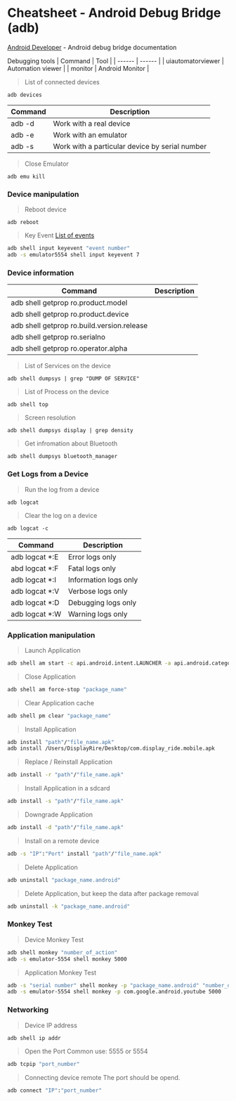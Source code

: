 # Cheatsheet - Android Debug Bridge (adb)

[Android Developer](https://developer.android.com/studio/command-line/adb) - Android debug bridge documentation  

Debugging tools
| Command | Tool |
| ------ | ------ |
| uiautomatorviewer | Automation viewer |
| monitor | Android Monitor |

> List of connected devices
```
adb devices 
```

| Command | Description |
| ------ | ------ |
| adb -d | Work with a real device |
| adb -e | Work with an emulator |
| adb -s | Work with a particular device by serial number |

> Close Emulator
```
adb emu kill 
```

### Device manipulation
> Reboot device
```
adb reboot
```

> Key Event
> [List of events](https://github.com/sergius-la/ADB/blob/master/ADB%20-%20KeyEvent)
```sh
adb shell input keyevent "event number"
adb -s emulator5554 shell input keyevent 7
```

### Device information
| Command | Description |
| ------ | ------ |
| adb shell getprop ro.product.model | |
| adb shell getprop ro.product.device | |
| adb shell getprop ro.build.version.release | |
| adb shell getprop ro.serialno | |
| adb shell getprop ro.operator.alpha | |


> List of Services on the device
```
adb shell dumpsys | grep "DUMP OF SERVICE"
```

> List of Process on the device
```
adb shell top
```

> Screen resolution
```
adb shell dumpsys display | grep density
```

> Get infromation about Bluetooth
```
adb shell dumpsys bluetooth_manager
```

### Get Logs from a Device

> Run the log from a device
```
adb logcat
```

> Clear the log on a device
```
adb logcat -c
```

| Command | Description |
| ------ | ------ |
| adb logcat *:E | Error logs only |
| abd logcat *:F | Fatal logs only |
| adb logcat *:I | Information logs only |
| adb logcat *:V | Verbose logs only |
| adb logcat *:D | Debugging logs only |
| adb logcat *:W | Warning logs only |

### Application manipulation
> Launch Application
```sh
adb shell am start -c api.android.intent.LAUNCHER -a api.android.category.MAIN -n "package_name"/"activity_name"
```

> Close Application
```sh
adb shell am force-stop "package_name"
```

> Clear Application cache
```sh
adb shell pm clear "package_name"
```

> Install Application
```sh
adb install "path"/"file_name.apk"
adb install /Users/DisplayRire/Desktop/com.display_ride.mobile.apk
```

> Replace / Reinstall Application
```sh
adb install -r "path"/"file_name.apk"
```

> Install Application in a sdcard
```sh
adb install -s "path"/"file_name.apk"
```

> Downgrade Application
```sh
adb install -d "path"/"file_name.apk"
```

> Install on a remote device
```sh
adb -s "IP":"Port" install "path"/"file_name.apk"
```

> Delete Application
```sh
adb uninstall "package_name.android"
```

> Delete Application, but keep the data after package removal
```sh
adb uninstall -k "package_name.android"
```

### Monkey Test

> Device Monkey Test
```sh
adb shell monkey "number_of_action"
adb -s emulator-5554 shell monkey 5000
```

> Application Monkey Test
```sh
adb -s "serial number" shell monkey -p "package_name.android" "number_of_action"
adb -s emulator-5554 shell monkey -p com.google.android.youtube 5000
```

### Networking

> Device IP address 
```sh
adb shell ip addr
```

> Open the Port
Common use: 5555 or 5554
```sh
adb tcpip "port_number"
```

> Connecting device remote 
The port should be opend. 
```sh
adb connect "IP":"port_number"
```
